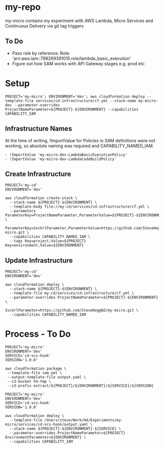 # my-repo

my-micro contains my experiment with AWS Lambda, Micro Services and Continuous Delivery via git tag triggers

## To Do

* Pass role by reference: Role: 'arn:aws:iam::798269391015:role/lambda_basic_execution'
* Figure out how SAM works with API Gateway stages e.g. prod etc

# Setup

```
PROJECT='my-micro'; ENVIRONMENT='dev'; aws cloudformation deploy --template-file services/cd-infrastructure/cf.yml --stack-name my-micro-dev --parameter-overrides ProjectNameParameter=${PROJECT}-${ENVIRONMENT} --capabilities CAPABILITY_IAM
```

## Infrastructure Names

At the time of writing, !ImportValue for Policies in SAM definitions were not working, so absolute naming was required and CAPABILITY_NAMED_IAM.

```
- !ImportValue 'my-micro-dev-LambdaBasicExecutionPolicy'
- !ImportValue 'my-micro-dev-LambdaCodeBuildPolicy'
```


## Create Infrastructure

```
PROJECT='my-cd'
ENVIRONMENT='dev'

aws cloudformation create-stack \
  --stack-name ${PROJECT}-${ENVIRONMENT} \
  --template-body file://my-cd/services/cd-infrastructure/cf.yml \
  --parameters ParameterKey=ProjectNameParameter,ParameterValue=${PROJECT}-${ENVIRONMENT} \
               ParameterKey=SvcUrlParameter,ParameterValue=https://github.com/SteveHoggNZ/my-micro.git \
  --capabilities CAPABILITY_NAMED_IAM \
  --tags Key=project,Value=${PROJECT} Key=environment,Value=${ENVIRONMENT}
```

## Update Infrastructure

```
PROJECT='my-cd'
ENVIRONMENT='dev'

aws cloudformation deploy \
  --stack-name ${PROJECT}-${ENVIRONMENT} \
  --template-file my-cd/services/cd-infrastructure/cf.yml \
  --parameter-overrides ProjectNameParameter=${PROJECT}-${ENVIRONMENT} \
                        SvcUrlParameter=https://github.com/SteveHoggNZ/my-micro.git \
  --capabilities CAPABILITY_NAMED_IAM
```

# Process - To Do

```
PROJECT='my-micro'
ENVIRONMENT='dev'
SERVICE='cd-vcs-hook'
VERSION='1.0.0'

aws cloudformation package \
 --template-file sam.yml \
 --output-template-file output.yaml \
 --s3-bucket h4-tmp \
 --s3-prefix extract/${PROJECT}/${ENVIRONMENT}/${SERVICE}/${VERSION}
```

```
PROJECT='my-micro'
ENVIRONMENT='dev'
SERVICE='cd-vcs-hook'
VERSION='1.0.0'

aws cloudformation deploy \
  --template-file /Users/steve/Work/H4/Experiments/my-micro/services/cd-vcs-hook/output.yaml \
  --stack-name ${PROJECT}-${ENVIRONMENT}-${SERVICE} \
  --parameter-overrides ProjectNameParameter=${PROJECT} EnvironmentParameter=${ENVIRONMENT} \
  --capabilities CAPABILITY_IAM
```
